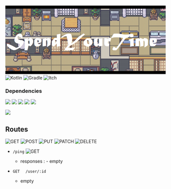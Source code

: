 ![bannier](./bannier.png)
![Kotlin](https://img.shields.io/badge/kotlin-%230095D5.svg?style=for-the-badge&logo=kotlin&logoColor=white)
![Gradle](https://img.shields.io/badge/Gradle-02303A.svg?style=for-the-badge&logo=Gradle&logoColor=white)
![Itch](https://img.shields.io/badge/Itch.io-FA5C5C?style=for-the-badge&logo=itch.io&logoColor=white)

[GET]: <https://img.shields.io/badge/GET-darkgreen>
[POST]: <https://img.shields.io/badge/POST-blue>
[PUT]: <https://img.shields.io/badge/PUT-orange>
[PATCH]: <https://img.shields.io/badge/PATCH-blueviolet>
[DELETE]: <https://img.shields.io/badge/GET-darkred>
### Dependencies

![](https://img.shields.io/badge/JVM%20Java-11.0.13-orange)
![](https://img.shields.io/badge/Kotlin-1.6.20_M1-blue)
![](https://img.shields.io/badge/Javalin-4.3.0-cyan)
![](https://img.shields.io/badge/SLF4J-1.7.36-yellow)
![](https://img.shields.io/badge/Jackson-2.13.1-orange)

![](https://img.shields.io/badge/com.github.johnrengelman.shadow-5.2.0-black)

## Routes
![GET]
![POST]
![PUT]
![PATCH]
![DELETE]



- `/ping` ![GET]
  - <g class="response">responses :</g>
          - empty


- `GET ` ` /user/:id`
    - empty
  